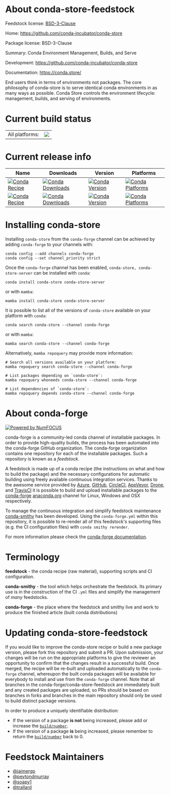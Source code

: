 About conda-store-feedstock
===========================

Feedstock license: [BSD-3-Clause](https://github.com/conda-forge/conda-store-feedstock/blob/main/LICENSE.txt)

Home: https://github.com/conda-incubator/conda-store

Package license: BSD-3-Clause

Summary: Conda Environment Management, Builds, and Serve

Development: https://github.com/conda-incubator/conda-store

Documentation: https://conda.store/

End users think in terms of environments not packages. The core
philosophy of conda-store is to serve identical conda environments
in as many ways as possible. Conda Store controls the environment
lifecycle: management, builds, and serving of environments.


Current build status
====================


<table><tr><td>All platforms:</td>
    <td>
      <a href="https://dev.azure.com/conda-forge/feedstock-builds/_build/latest?definitionId=13021&branchName=main">
        <img src="https://dev.azure.com/conda-forge/feedstock-builds/_apis/build/status/conda-store-feedstock?branchName=main">
      </a>
    </td>
  </tr>
</table>

Current release info
====================

| Name | Downloads | Version | Platforms |
| --- | --- | --- | --- |
| [![Conda Recipe](https://img.shields.io/badge/recipe-conda--store-green.svg)](https://anaconda.org/conda-forge/conda-store) | [![Conda Downloads](https://img.shields.io/conda/dn/conda-forge/conda-store.svg)](https://anaconda.org/conda-forge/conda-store) | [![Conda Version](https://img.shields.io/conda/vn/conda-forge/conda-store.svg)](https://anaconda.org/conda-forge/conda-store) | [![Conda Platforms](https://img.shields.io/conda/pn/conda-forge/conda-store.svg)](https://anaconda.org/conda-forge/conda-store) |
| [![Conda Recipe](https://img.shields.io/badge/recipe-conda--store--server-green.svg)](https://anaconda.org/conda-forge/conda-store-server) | [![Conda Downloads](https://img.shields.io/conda/dn/conda-forge/conda-store-server.svg)](https://anaconda.org/conda-forge/conda-store-server) | [![Conda Version](https://img.shields.io/conda/vn/conda-forge/conda-store-server.svg)](https://anaconda.org/conda-forge/conda-store-server) | [![Conda Platforms](https://img.shields.io/conda/pn/conda-forge/conda-store-server.svg)](https://anaconda.org/conda-forge/conda-store-server) |

Installing conda-store
======================

Installing `conda-store` from the `conda-forge` channel can be achieved by adding `conda-forge` to your channels with:

```
conda config --add channels conda-forge
conda config --set channel_priority strict
```

Once the `conda-forge` channel has been enabled, `conda-store, conda-store-server` can be installed with `conda`:

```
conda install conda-store conda-store-server
```

or with `mamba`:

```
mamba install conda-store conda-store-server
```

It is possible to list all of the versions of `conda-store` available on your platform with `conda`:

```
conda search conda-store --channel conda-forge
```

or with `mamba`:

```
mamba search conda-store --channel conda-forge
```

Alternatively, `mamba repoquery` may provide more information:

```
# Search all versions available on your platform:
mamba repoquery search conda-store --channel conda-forge

# List packages depending on `conda-store`:
mamba repoquery whoneeds conda-store --channel conda-forge

# List dependencies of `conda-store`:
mamba repoquery depends conda-store --channel conda-forge
```


About conda-forge
=================

[![Powered by
NumFOCUS](https://img.shields.io/badge/powered%20by-NumFOCUS-orange.svg?style=flat&colorA=E1523D&colorB=007D8A)](https://numfocus.org)

conda-forge is a community-led conda channel of installable packages.
In order to provide high-quality builds, the process has been automated into the
conda-forge GitHub organization. The conda-forge organization contains one repository
for each of the installable packages. Such a repository is known as a *feedstock*.

A feedstock is made up of a conda recipe (the instructions on what and how to build
the package) and the necessary configurations for automatic building using freely
available continuous integration services. Thanks to the awesome service provided by
[Azure](https://azure.microsoft.com/en-us/services/devops/), [GitHub](https://github.com/),
[CircleCI](https://circleci.com/), [AppVeyor](https://www.appveyor.com/),
[Drone](https://cloud.drone.io/welcome), and [TravisCI](https://travis-ci.com/)
it is possible to build and upload installable packages to the
[conda-forge](https://anaconda.org/conda-forge) [anaconda.org](https://anaconda.org/)
channel for Linux, Windows and OSX respectively.

To manage the continuous integration and simplify feedstock maintenance
[conda-smithy](https://github.com/conda-forge/conda-smithy) has been developed.
Using the ``conda-forge.yml`` within this repository, it is possible to re-render all of
this feedstock's supporting files (e.g. the CI configuration files) with ``conda smithy rerender``.

For more information please check the [conda-forge documentation](https://conda-forge.org/docs/).

Terminology
===========

**feedstock** - the conda recipe (raw material), supporting scripts and CI configuration.

**conda-smithy** - the tool which helps orchestrate the feedstock.
                   Its primary use is in the construction of the CI ``.yml`` files
                   and simplify the management of *many* feedstocks.

**conda-forge** - the place where the feedstock and smithy live and work to
                  produce the finished article (built conda distributions)


Updating conda-store-feedstock
==============================

If you would like to improve the conda-store recipe or build a new
package version, please fork this repository and submit a PR. Upon submission,
your changes will be run on the appropriate platforms to give the reviewer an
opportunity to confirm that the changes result in a successful build. Once
merged, the recipe will be re-built and uploaded automatically to the
`conda-forge` channel, whereupon the built conda packages will be available for
everybody to install and use from the `conda-forge` channel.
Note that all branches in the conda-forge/conda-store-feedstock are
immediately built and any created packages are uploaded, so PRs should be based
on branches in forks and branches in the main repository should only be used to
build distinct package versions.

In order to produce a uniquely identifiable distribution:
 * If the version of a package **is not** being increased, please add or increase
   the [``build/number``](https://docs.conda.io/projects/conda-build/en/latest/resources/define-metadata.html#build-number-and-string).
 * If the version of a package **is** being increased, please remember to return
   the [``build/number``](https://docs.conda.io/projects/conda-build/en/latest/resources/define-metadata.html#build-number-and-string)
   back to 0.

Feedstock Maintainers
=====================

* [@jaimergp](https://github.com/jaimergp/)
* [@peytondmurray](https://github.com/peytondmurray/)
* [@soapy1](https://github.com/soapy1/)
* [@trallard](https://github.com/trallard/)

